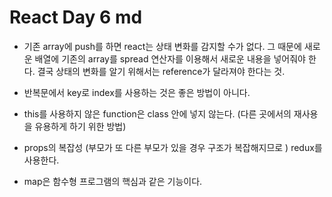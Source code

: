 # React Day 6 md
- 기존 array에 push를 하면 react는 상태 변화를 감지할 수가 없다. 그 때문에 새로운 배열에 기존의 array를 spread 연산자를 이용해서 새로운 내용을 넣어줘야 한다. 결국 상태의 변화를 알기 위해서는 reference가 달라져야 한다는 것.

- 반복문에서 key로 index를 사용하는 것은 좋은 방법이 아니다.
- this를 사용하지 않은 function은 class 안에 넣지 않는다. (다른 곳에서의 재사용을 유용하게 하기 위한 방법)
- props의 복잡성 (부모가 또 다른 부모가 있을 경우 구조가 복잡해지므로 ) redux를 사용한다.
- map은 함수형 프로그램의 핵심과 같은 기능이다.